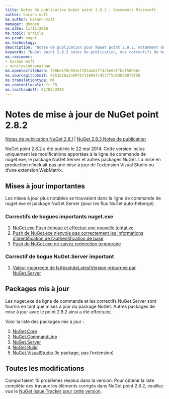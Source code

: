 ```yaml
---
title: Notes de publication NuGet point 2.8.2 | Documents Microsoft
author: karann-msft
ms.author: karann-msft
manager: ghogen
ms.date: 11/11/2016
ms.topic: article
ms.prod: nuget
ms.technology: 
description: "Notes de publication pour NuGet point 2.8.2, notamment de problèmes connus, des correctifs de bogues, les fonctionnalités ajoutées et dcr."
keywords: "NuGet point 2.8.2 notes de publication, des correctifs de bogues, problèmes connus, ajouté des fonctionnalités, DCR"
ms.reviewer:
- karann-msft
- unniravindranathan
ms.openlocfilehash: f50bd1f0c981ef293a4d2ff425e0dffbdf58036c
ms.sourcegitcommit: 4651b16a3a08f6711669fc4577f5d63b600f8f58
ms.translationtype: MT
ms.contentlocale: fr-FR
ms.lasthandoff: 02/02/2018
---
```

# <a name="nuget-282-release-notes"></a>Notes de mise à jour de NuGet point 2.8.2

[Notes de publication NuGet 2.8.1](../release-notes/nuget-2.8.1.md) | [NuGet 2.8.3 Notes de publication](../release-notes/nuget-2.8.3.md)

NuGet point 2.8.2 a été publiée le 22 mai 2014.  Cette version inclus uniquement les modifications apportées à la ligne de commande de nuget.exe, le package NuGet.Server et autres packages NuGet.  La mise en production n’incluait pas une mise à jour de l’extension Visual Studio ou d’une extension WebMatrix.

## <a name="notable-updates"></a>Mises à jour importantes

Les mises à jour plus notables se trouvaient dans la ligne de commande de nuget.exe et package NuGet.Server (pour les flux NuGet auto-hébergé).

### <a name="important-nugetexe-bug-fixes"></a>Correctifs de bogues importants nuget.exe

1. [NuGet.exe Push échoue et effectue une nouvelle tentative](https://nuget.codeplex.com/workitem/4000)
1. [Push de NuGet.exe n’envoie pas correctement les informations d’identification de l’authentification de base](https://nuget.codeplex.com/workitem/4109)
1. [Push de NuGet.exe ne suivez redirection temporaire](https://nuget.codeplex.com/workitem/4050)

### <a name="important-nugetserver-bug-fix"></a>Correctif de bogue NuGet.Server important

1. [Valeur incorrecte de IsAbsoluteLatestVersion retournée par NuGet.Server](https://nuget.codeplex.com/workitem/4147)

## <a name="packages-updated"></a>Packages mis à jour

Les nuget.exe de ligne de commande et les correctifs NuGet.Server sont fournis en tant que mises à jour du package NuGet.  Autres packages de mise à jour avec le point 2.8.2 ainsi a été effectuée.

Voici la liste des packages mis à jour :

1. [NuGet.Core](https://www.nuget.org/packages/NuGet.Core/)
1. [NuGet.CommandLine](https://www.nuget.org/packages/NuGet.CommandLine/)
1. [NuGet.Server](https://www.nuget.org/packages/NuGet.Server/)
1. [NuGet.Build](https://www.nuget.org/packages/NuGet.Build/)
1. [NuGet.VisualStudio](https://www.nuget.org/packages/NuGet.VisualStudio/) (le package, pas l’extension)

## <a name="all-changes"></a>Toutes les modifications
Comportaient 10 problèmes résolus dans la version. Pour obtenir la liste complète des travaux les éléments corrigés dans NuGet point 2.8.2, veuillez vue le [NuGet Issue Tracker pour cette version](https://nuget.codeplex.com/workitem/list/advanced?keyword=&status=All&type=All&priority=All&release=NuGet%202.8.2&assignedTo=All&component=All&sortField=LastUpdatedDate&sortDirection=Descending&page=0&reasonClosed=All).
